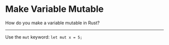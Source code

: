 # Make Variable Mutable

How do you make a variable mutable in Rust?

---

Use the `mut` keyword: `let mut x = 5;`